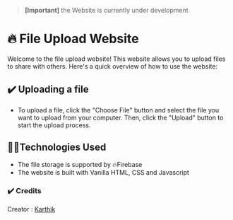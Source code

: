 > <b>[Important]</b> the Website is currently under development

# 🔥 File Upload Website
Welcome to the file upload website! This website allows you to upload files to share with others. Here's a quick overview of how to use the website:

## ✔️ Uploading a file
- To upload a file, click the "Choose File" button and select the file you want to upload from your computer. Then, click the "Upload" button to start the upload process.

## 🧑‍💻Technologies Used
 - The file storage is supported by 🔥Firebase
 - The website is built with Vanilla HTML, CSS and Javascript

### ✔️ Credits
Creator : [Karthik](https://www.github.com/kathxk07) 
